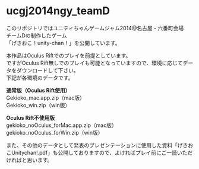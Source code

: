 ucgj2014ngy_teamD
=================
<p>
このリポジトリではユニティちゃんゲームジャム2014@名古屋・六番町会場　チームDの制作したゲーム<br />
「げきおこ！unity-chan！」を公開しています。
</p>
<p>
本作品はOculus Riftでのプレイを前提としています。<br />
ですがOculus Rift無しでのプレイも可能となっていますので、環境に応じてデータをダウンロードして下さい。<br />
下記が各環境のデータです。
</p>

<p>
<strong>通常版（Oculus Rift使用）</strong><br />
Gekioko_mac.app.zip（mac版）<br />
Gekioko_win.zip（win版）
</p>

<p>
<strong>Oculus Rift不使用版</strong><br />
gekioko_noOculus_forMac.app.zip（mac版）<br />
gekioko_noOculus_forWin.zip（win版）
</p>

<p>
また、その他のデータとして発表のプレゼンテーションに使用した資料「げきおこUnitychan!.pdf」も公開しておりますので、よければプレイ前にご一読いただければと思います。
</p>
